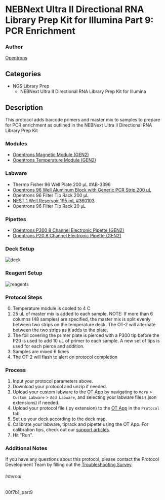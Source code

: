 # NEBNext Ultra II Directional RNA Library Prep Kit for Illumina Part 9: PCR Enrichment


### Author
[Opentrons](https://opentrons.com/)


## Categories
* NGS Library Prep
	* NEBNext Ultra II Directional RNA Library Prep Kit for Illumina


## Description
This protocol adds barcode primers and master mix to samples to prepare for PCR enrichment as outlined in the NEBNext Ultra II Directional RNA Library Prep Kit


### Modules
* [Opentrons Magnetic Module (GEN2)](https://shop.opentrons.com/magnetic-module-gen2/)
* [Opentrons Temperature Module (GEN2)](https://shop.opentrons.com/temperature-module-gen2/)


### Labware
* Thermo Fisher 96 Well Plate 200 µL #AB-3396
* [Opentrons 96 Well Aluminum Block with Generic PCR Strip 200 µL](https://shop.opentrons.com/collections/hardware-modules/products/aluminum-block-set)
* Opentrons 96 Filter Tip Rack 200 µL
* [NEST 1 Well Reservoir 195 mL #360103](http://www.cell-nest.com/page94?_l=en&product_id=102)
* Opentrons 96 Filter Tip Rack 20 µL


### Pipettes
* [Opentrons P300 8 Channel Electronic Pipette (GEN2)](https://shop.opentrons.com/8-channel-electronic-pipette/)
* [Opentrons P20 8 Channel Electronic Pipette (GEN2)](https://shop.opentrons.com/8-channel-electronic-pipette/)


### Deck Setup
![deck](https://opentrons-protocol-library-website.s3.amazonaws.com/custom-README-images/00f7b1/Part+9/deck.png)


### Reagent Setup
![reagents](https://opentrons-protocol-library-website.s3.amazonaws.com/custom-README-images/00f7b1/Part+9/reagents.png)


### Protocol Steps
0. Temperature module is cooled to 4 C
1. 25 uL of master mix is added to each sample. NOTE: If more than 6 columns (48 samples) are specified, the master mix is split evenly between two strips on the temperature deck. The OT-2 will alternate between the two strips as it adds to the plate.
2. The foil covering the primer plate is pierced with a P300 tip before the P20 is used to add 10 uL of primer to each sample. A new set of tips is used for each pierce and addition.
3. Samples are mixed 6 times
4. The OT-2 will flash to alert on protocol completion


### Process
1. Input your protocol parameters above.
2. Download your protocol and unzip if needed.
3. Upload your custom labware to the [OT App](https://opentrons.com/ot-app) by navigating to `More` > `Custom Labware` > `Add Labware`, and selecting your labware files (.json extensions) if needed.
4. Upload your protocol file (.py extension) to the [OT App](https://opentrons.com/ot-app) in the `Protocol` tab.
5. Set up your deck according to the deck map.
6. Calibrate your labware, tiprack and pipette using the OT App. For calibration tips, check out our [support articles](https://support.opentrons.com/en/collections/1559720-guide-for-getting-started-with-the-ot-2).
7. Hit "Run".


### Additional Notes
If you have any questions about this protocol, please contact the Protocol Development Team by filling out the [Troubleshooting Survey](https://protocol-troubleshooting.paperform.co/).


###### Internal
00f7b1_part9

